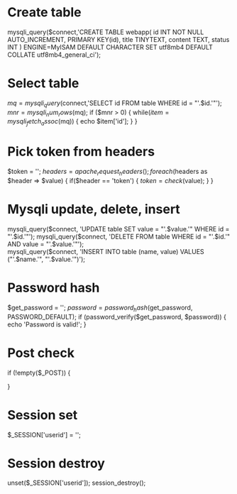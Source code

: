 # Create table
mysqli_query($connect,'CREATE TABLE webapp(
id INT NOT NULL AUTO_INCREMENT,
PRIMARY KEY(id),
title TINYTEXT,
content TEXT,
status INT
) ENGINE=MyISAM DEFAULT CHARACTER SET utf8mb4 DEFAULT COLLATE utf8mb4_general_ci');
# Select table
$mq = mysqli_query($connect,'SELECT id FROM table WHERE id = "'.$id.'"');
$mnr = mysqli_num_rows($mq);
if ($mnr > 0) {
	while($item = mysqli_fetch_assoc($mq))
	{
		echo $item['id'];
	}
}
# Pick token from headers
$token = '';
$headers = apache_request_headers();
foreach ($headers as $header => $value) 
{
	if($header == 'token')
	{
		$token = check($value);
	}
}
# Mysqli update, delete, insert
mysqli_query($connect, 'UPDATE table SET value = "'.$value.'" WHERE id = "'.$id.'"');
mysqli_query($connect, 'DELETE FROM table WHERE id = "'.$id.'" AND value = "'.$value.'"');	
mysqli_query($connect, 'INSERT INTO table (name, value) VALUES ("'.$name.'", "'.$value.'")');
# Password hash
$get_password = '';
$password = password_hash($get_password, PASSWORD_DEFAULT);
if (password_verify($get_password, $password)) {
    echo 'Password is valid!';
}
# Post check
if (!empty($_POST)) {
	
}
# Session set
$_SESSION['userid'] = '';
# Session destroy
unset($_SESSION['userid']);
session_destroy();
